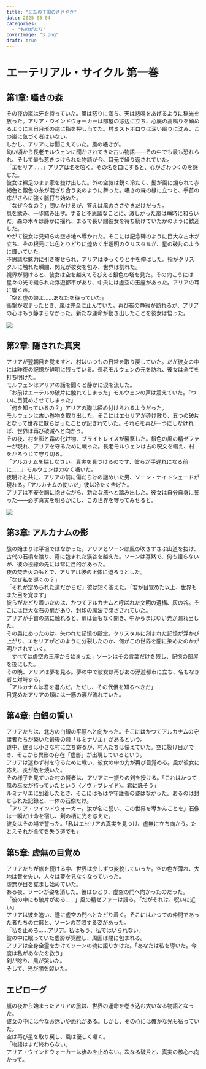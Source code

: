 ```yaml
---
title: "忘却の王国のささやき"
date: 2025-05-04
categories: 
  - "ものがたり"
coverImage: "3.png"
draft: true
---
```


# エーテリアル・サイクル 第一巻

## 第1章: 囁きの森

その夜の嵐は牙を持っていた。風は怒りに満ち、天は悲鳴をあげるように稲光を放った。アリア・ウインドウォーカーは部屋の窓辺に立ち、心臓の高鳴りを鎮めるように三日月形の痣に指を押し当てた。村ミストホロウは深い眠りに沈み、この嵐に気づく者はいない。  
しかし、アリアには聞こえていた。風の囁きが。  
幼い頃から長老モルウェンに聞かされてきた古い物語――その中でも最も恐れられ、そして最も惹きつけられた物語が今、耳元で繰り返されていた。  
「エセリア……」アリアは名を呟く。その名を口にすると、心がざわつくのを感じた。  
彼女は裸足のまま家を抜け出した。外の空気は鋭く冷たく、髪が風に煽られて赤褐色と銀色の糸が混ざり合う炎のように舞った。囁きの森の縁に立つと、手首の痣がさらに強く脈打ち始めた。  
「なぜ今なの？」問いかけるが、答えは風のささやきだけだった。  
息を飲み、一歩踏み出す。すると不思議なことに、激しかった嵐は瞬時に和らいだ。森の木々は静かに揺れ、まるで長い間彼女を待ち続けていたかのように歓迎した。  
やがて彼女は見知らぬ空き地へ導かれた。そこには記念碑のように巨大な古木が立ち、その根元には色とりどりに煌めく半透明のクリスタルが、星の破片のように輝いていた。  
不思議な魅力に引き寄せられ、アリアはゆっくりと手を伸ばした。指がクリスタルに触れた瞬間、閃光が彼女を包み、世界は割れた。  
視界が開けると、彼女は空を越えてそびえる銀色の塔を見た。その向こうには星々の光で織られた浮遊都市があり、中央には虚空の玉座があった。アリアの耳に響く声。  
「空と虚の娘よ……あなたを待っていた」  
衝撃が収まったとき、嵐は完全に止んでいた。再び夜の静寂が訪れるが、アリアの心はもう静まらなかった。新たな運命が動き出したことを彼女は悟った。

![](images/1-1-683x1024.png)

## 第2章: 隠された真実

アリアが翌朝目を覚ますと、村はいつもの日常を取り戻していた。だが彼女の中には昨夜の記憶が鮮明に残っている。長老モルウェンの元を訪れ、彼女は全てを打ち明けた。  
モルウェンはアリアの話を聞くと静かに涙を流した。  
「お前はエーテルの破片に触れてしまった」モルウェンの声は震えていた。「ついに目覚めさせてしまった」  
「何を知っているの？」アリアの胸は締め付けられるようだった。  
モルウェンは古い巻物を取り出した。そこにはエセリアが砕け散り、五つの破片となって世界に散らばったことが記されていた。それらを再び一つにしなければ、世界は再び破滅へと向かう。  
その夜、村を影と霜の化け物、ブライトレイスが襲撃した。銀色の風の精ゼファーが現れ、アリアを守るために戦った。長老モルウェンは古の呪文を唱え、村をかろうじて守り切る。  
「アルカナムを探しなさい。真実を見つけるのです、彼らが手遅れになる前に……」モルウェンは力なく囁いた。  
夜明けと共に、アリアの前に傷だらけの謎めいた男、ソーン・ナイトシェードが現れる。「アルカナムの使いだ」彼は冷たく告げた。  
アリアは不安を胸に抱きながら、新たな旅へと踏み出した。彼女は自分自身に誓った――必ず真実を明らかにし、この世界を守ってみせると。

![](images/3-1-683x1024.png)

## 第3章: アルカナムの影

旅の始まりは平坦ではなかった。アリアとソーンは風の吹きすさぶ山道を抜け、古代の石橋を渡り、霧に包まれた渓谷を越えた。ソーンは寡黙で、何も語らないが、彼の視線の先には常に目的があった。  
夜の焚き火のもとで、アリアは彼の正体に迫ろうとした。  
「なぜ私を導くの？」  
「それが定められた道だからだ」彼は短く答えた。「君が目覚めた以上、世界もまた目を覚ます」  
彼らがたどり着いたのは、かつてアルカナムと呼ばれた文明の遺構、灰の谷。そこには巨大な石の扉があり、封印の魔法で閉ざされていた。  
アリアが手首の痣に触れると、扉は音もなく開き、中からまばゆい光が漏れ出した。  
その奥にあったのは、失われた記憶の殿堂。クリスタルに刻まれた記憶が浮かび上がり、エセリアがどのように分裂したのか、何がこの世界を闇に染めたのかが明かされていく。  
「すべては虚空の玉座から始まった」ソーンはその言葉だけを残し、記憶の部屋を後にした。  
その晩、アリアは夢を見る。夢の中で彼女は再びあの浮遊都市に立ち、名もなき者と対峙する。  
「アルカナムは君を選んだ。ただし、その代償を知るべきだ」  
目覚めたアリアの頬には一筋の涙が流れていた。

## 第4章: 白銀の誓い

アリアたちは、北方の白銀の平原へと向かった。そこにはかつてアルカナムの守護者たちが築いた最後の砦「ルミナリエ」があるという。  
道中、彼らは小さな村に立ち寄るが、村人たちは怯えていた。空に裂け目ができ、そこから異形の存在「虚影」が出現しているという。  
アリアは迷わず村を守るために戦い、彼女の中の力が再び目覚める。風が彼女に応え、炎が敵を焼いた。  
その様子を見ていた村の賢者は、アリアに一振りの剣を授ける。「これはかつて風の巫女が持っていたという〈ノヴァブレイド〉。君に託そう」  
ルミナリエに到着したとき、そこにはもはや守護者の姿はなかった。あるのは封じられた記録と、一体の石像だけ。  
「アリア・ウインドウォーカー。汝が名に誓い、この世界を導かんことを」石像は一瞬だけ命を宿し、剣の柄に光を与えた。  
彼女はその場で誓った。「私はエセリアの真実を見つけ、虚無に立ち向かう。たとえそれが全てを失う道でも」

## 第5章: 虚無の目覚め

アリアたちが旅を続ける中、世界は少しずつ変貌していった。空の色が薄れ、大地は音を失い、人々は夢を見なくなっていった。  
虚無が目を覚まし始めていた。  
ある夜、ソーンが姿を消した。彼はひとり、虚空の門へ向かったのだった。  
「彼の中にも破片がある……」風の精ゼファーは語る。「だがそれは、呪いに近い」  
アリアは彼を追い、遂に虚空の門へとたどり着く。そこにはかつての仲間であった者たちの亡骸と、ソーンの苦悶する姿があった。  
「私を止めろ……アリア。私はもう、私ではいられない」  
彼の中に眠っていた虚影が覚醒し、周囲は闇に包まれる。  
アリアは全身全霊をかけてソーンの魂に語りかけた。「あなたは私を導いた。今度は私があなたを救う」  
剣が唸り、風が哭いた。  
そして、光が闇を裂いた。

## エピローグ

嵐の夜から始まったアリアの旅は、世界の運命を巻き込む大いなる物語となった。  
彼女の中には今なお迷いや恐れがある。しかし、その心には確かな光も宿っていた。  
空は再び星を取り戻し、風は優しく囁く。  
「物語はまだ終わらない」  
アリア・ウインドウォーカーは歩みを止めない。次なる破片と、真実の核心へ向かって。
